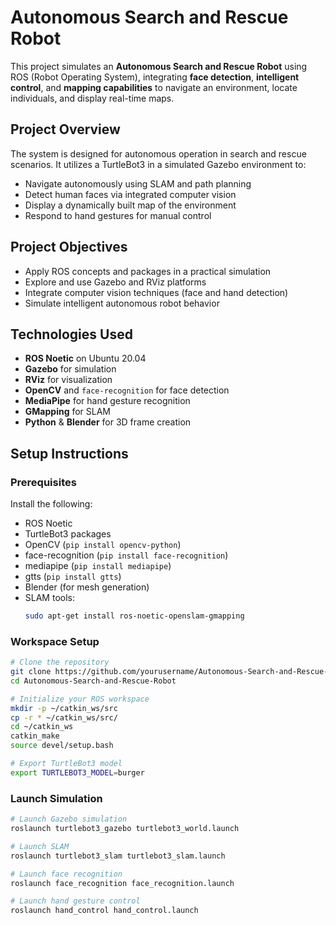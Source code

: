 # Autonomous Search and Rescue Robot 

This project simulates an **Autonomous Search and Rescue Robot** using ROS (Robot Operating System), integrating **face detection**, **intelligent control**, and **mapping capabilities** to navigate an environment, locate individuals, and display real-time maps.

## Project Overview

The system is designed for autonomous operation in search and rescue scenarios. It utilizes a TurtleBot3 in a simulated Gazebo environment to:
- Navigate autonomously using SLAM and path planning
- Detect human faces via integrated computer vision
- Display a dynamically built map of the environment
- Respond to hand gestures for manual control

## Project Objectives

- Apply ROS concepts and packages in a practical simulation
- Explore and use Gazebo and RViz platforms
- Integrate computer vision techniques (face and hand detection)
- Simulate intelligent autonomous robot behavior

## Technologies Used

- **ROS Noetic** on Ubuntu 20.04
- **Gazebo** for simulation
- **RViz** for visualization
- **OpenCV** and `face-recognition` for face detection
- **MediaPipe** for hand gesture recognition
- **GMapping** for SLAM
- **Python** & **Blender** for 3D frame creation

## Setup Instructions

### Prerequisites

Install the following:

- ROS Noetic
- TurtleBot3 packages
- OpenCV (`pip install opencv-python`)
- face-recognition (`pip install face-recognition`)
- mediapipe (`pip install mediapipe`)
- gtts (`pip install gtts`)
- Blender (for mesh generation)
- SLAM tools:  
  ```bash
  sudo apt-get install ros-noetic-openslam-gmapping

### Workspace Setup

```bash
# Clone the repository
git clone https://github.com/yourusername/Autonomous-Search-and-Rescue-Robot.git
cd Autonomous-Search-and-Rescue-Robot

# Initialize your ROS workspace
mkdir -p ~/catkin_ws/src
cp -r * ~/catkin_ws/src/
cd ~/catkin_ws
catkin_make
source devel/setup.bash

# Export TurtleBot3 model
export TURTLEBOT3_MODEL=burger
```

### Launch Simulation

```bash
# Launch Gazebo simulation
roslaunch turtlebot3_gazebo turtlebot3_world.launch

# Launch SLAM
roslaunch turtlebot3_slam turtlebot3_slam.launch

# Launch face recognition
roslaunch face_recognition face_recognition.launch

# Launch hand gesture control
roslaunch hand_control hand_control.launch
